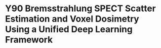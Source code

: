 # Y90 Bremsstrahlung SPECT Scatter Estimation and Voxel Dosimetry Using a Unified Deep Learning Framework

